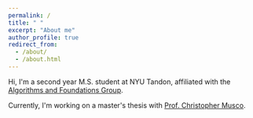 ```yaml
---
permalink: /
title: " "
excerpt: "About me"
author_profile: true
redirect_from: 
  - /about/
  - /about.html
---
```


Hi, I'm a second year M.S. student at NYU Tandon, affiliated with the [Algorithms and Foundations Group](https://csefoundations.engineering.nyu.edu/). 

Currently, I'm working on a master's thesis with [Prof. Christopher Musco](https://www.chrismusco.com/).
